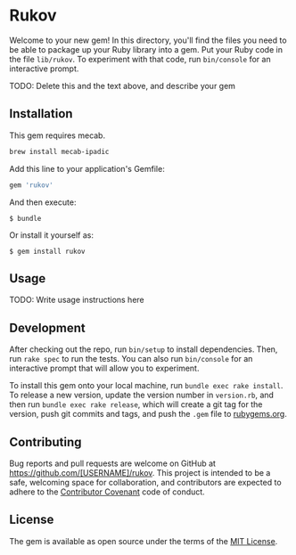 # Rukov

Welcome to your new gem! In this directory, you'll find the files you need to be able to package up your Ruby library into a gem. Put your Ruby code in the file `lib/rukov`. To experiment with that code, run `bin/console` for an interactive prompt.

TODO: Delete this and the text above, and describe your gem

## Installation

This gem requires mecab.

```sh
brew install mecab-ipadic
```

Add this line to your application's Gemfile:

```ruby
gem 'rukov'
```

And then execute:

    $ bundle

Or install it yourself as:

    $ gem install rukov

## Usage

TODO: Write usage instructions here

## Development

After checking out the repo, run `bin/setup` to install dependencies. Then, run `rake spec` to run the tests. You can also run `bin/console` for an interactive prompt that will allow you to experiment.

To install this gem onto your local machine, run `bundle exec rake install`. To release a new version, update the version number in `version.rb`, and then run `bundle exec rake release`, which will create a git tag for the version, push git commits and tags, and push the `.gem` file to [rubygems.org](https://rubygems.org).

## Contributing

Bug reports and pull requests are welcome on GitHub at https://github.com/[USERNAME]/rukov. This project is intended to be a safe, welcoming space for collaboration, and contributors are expected to adhere to the [Contributor Covenant](http://contributor-covenant.org) code of conduct.


## License

The gem is available as open source under the terms of the [MIT License](http://opensource.org/licenses/MIT).
